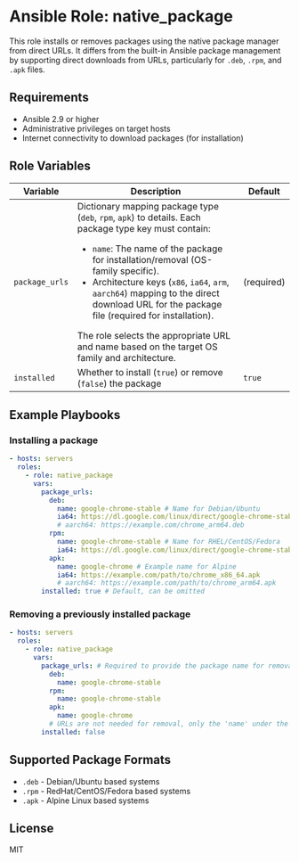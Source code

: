 # Ansible Role: native_package

This role installs or removes packages using the native package manager from direct URLs. It differs from the built-in Ansible package management by supporting direct downloads from URLs, particularly for `.deb`, `.rpm`, and `.apk` files.

## Requirements

- Ansible 2.9 or higher
- Administrative privileges on target hosts
- Internet connectivity to download packages (for installation)

## Role Variables

| Variable | Description | Default |
|----------|-------------|---------|
| `package_urls` | Dictionary mapping package type (`deb`, `rpm`, `apk`) to details. Each package type key must contain: <ul><li>`name`: The name of the package for installation/removal (OS-family specific).</li><li>Architecture keys (`x86`, `ia64`, `arm`, `aarch64`) mapping to the direct download URL for the package file (required for installation).</li></ul> The role selects the appropriate URL and name based on the target OS family and architecture. | (required) |
| `installed` | Whether to install (`true`) or remove (`false`) the package | `true` |

## Example Playbooks

### Installing a package

```yaml
- hosts: servers
  roles:
    - role: native_package
      vars:
        package_urls:
          deb:
            name: google-chrome-stable # Name for Debian/Ubuntu
            ia64: https://dl.google.com/linux/direct/google-chrome-stable_current_amd64.deb
            # aarch64: https://example.com/chrome_arm64.deb
          rpm:
            name: google-chrome-stable # Name for RHEL/CentOS/Fedora
            ia64: https://dl.google.com/linux/direct/google-chrome-stable_current_x86_64.rpm
          apk:
            name: google-chrome # Example name for Alpine
            ia64: https://example.com/path/to/chrome_x86_64.apk
            # aarch64: https://example.com/path/to/chrome_arm64.apk
        installed: true # Default, can be omitted
```

### Removing a previously installed package

```yaml
- hosts: servers
  roles:
    - role: native_package
      vars:
        package_urls: # Required to provide the package name for removal
          deb:
            name: google-chrome-stable
          rpm:
            name: google-chrome-stable
          apk:
            name: google-chrome
          # URLs are not needed for removal, only the 'name' under the relevant OS family key(s)
        installed: false
```

## Supported Package Formats

- `.deb` - Debian/Ubuntu based systems
- `.rpm` - RedHat/CentOS/Fedora based systems
- `.apk` - Alpine Linux based systems

## License

MIT